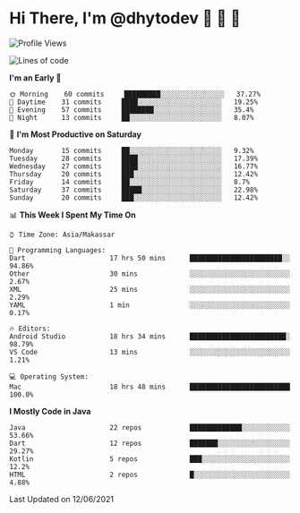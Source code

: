 # Hi There, I'm @dhytodev 👋 👋 👋

<!--
**DhytoDev/dhytodev** is a ✨ _special_ ✨ repository because its `README.md` (this file) appears on your GitHub profile.

Here are some ideas to get you started:

- 🔭 I’m currently working on ...
- 🌱 I’m currently learning ...
- 👯 I’m looking to collaborate on ...
- 🤔 I’m looking for help with ...
- 💬 Ask me about ...
- 📫 How to reach me: ...
- 😄 Pronouns: ...
- ⚡ Fun fact: ...
-->

<!--START_SECTION:waka-->
![Profile Views](http://img.shields.io/badge/Profile%20Views-10-blue)

![Lines of code](https://img.shields.io/badge/From%20Hello%20World%20I%27ve%20Written-266218%20lines%20of%20code-blue)

**I'm an Early 🐤** 

```text
🌞 Morning    60 commits     █████████░░░░░░░░░░░░░░░░   37.27% 
🌆 Daytime    31 commits     ████░░░░░░░░░░░░░░░░░░░░░   19.25% 
🌃 Evening    57 commits     ████████░░░░░░░░░░░░░░░░░   35.4% 
🌙 Night      13 commits     ██░░░░░░░░░░░░░░░░░░░░░░░   8.07%

```
📅 **I'm Most Productive on Saturday** 

```text
Monday       15 commits     ██░░░░░░░░░░░░░░░░░░░░░░░   9.32% 
Tuesday      28 commits     ████░░░░░░░░░░░░░░░░░░░░░   17.39% 
Wednesday    27 commits     ████░░░░░░░░░░░░░░░░░░░░░   16.77% 
Thursday     20 commits     ███░░░░░░░░░░░░░░░░░░░░░░   12.42% 
Friday       14 commits     ██░░░░░░░░░░░░░░░░░░░░░░░   8.7% 
Saturday     37 commits     █████░░░░░░░░░░░░░░░░░░░░   22.98% 
Sunday       20 commits     ███░░░░░░░░░░░░░░░░░░░░░░   12.42%

```


📊 **This Week I Spent My Time On** 

```text
⌚︎ Time Zone: Asia/Makassar

💬 Programming Languages: 
Dart                     17 hrs 50 mins      ███████████████████████░░   94.86% 
Other                    30 mins             ░░░░░░░░░░░░░░░░░░░░░░░░░   2.67% 
XML                      25 mins             ░░░░░░░░░░░░░░░░░░░░░░░░░   2.29% 
YAML                     1 min               ░░░░░░░░░░░░░░░░░░░░░░░░░   0.17%

🔥 Editors: 
Android Studio           18 hrs 34 mins      ████████████████████████░   98.79% 
VS Code                  13 mins             ░░░░░░░░░░░░░░░░░░░░░░░░░   1.21%

💻 Operating System: 
Mac                      18 hrs 48 mins      █████████████████████████   100.0%

```

**I Mostly Code in Java** 

```text
Java                     22 repos            █████████████░░░░░░░░░░░░   53.66% 
Dart                     12 repos            ███████░░░░░░░░░░░░░░░░░░   29.27% 
Kotlin                   5 repos             ███░░░░░░░░░░░░░░░░░░░░░░   12.2% 
HTML                     2 repos             █░░░░░░░░░░░░░░░░░░░░░░░░   4.88%

```



 Last Updated on 12/06/2021
<!--END_SECTION:waka-->
